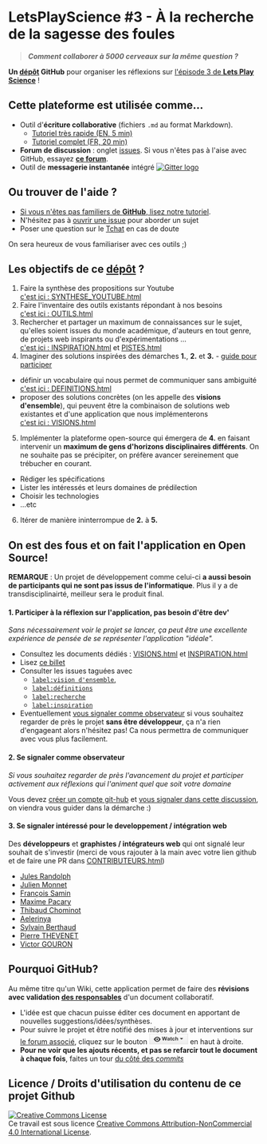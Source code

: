 <a name="hi"></a>
# LetsPlayScience #3 - À la recherche de la sagesse des foules

> ***Comment collaborer à 5000 cerveaux sur la même question ?***

**Un [dépôt](DEFINITIONS.html#7.a) GitHub** pour organiser les réflexions sur [l'épisode 3 de **Lets Play Science**](https://youtu.be/noADnHKyRmc?list=PLl5zW0Z-tqm4FoZo7b0V2Rrysh3xuEAZv&t=22m06s) !

## Cette plateforme est utilisée comme...

* Outil d'**écriture collaborative** (fichiers `.md` au format Markdown).  
  - [Tutoriel très rapide (EN, 5 min)](http://www.remarq.io/articles/five-minutes-to-markdown-mastery/)
  - [Tutoriel complet (FR, 20 min)](http://blog.wax-o.com/2014/04/tutoriel-un-guide-pour-bien-commencer-avec-markdown/)
* **Forum de discussion** : onglet [issues](https://github.com/sveinburne/lets-play-science/issues). Si vous n'êtes pas à l'aise avec GitHub, essayez [**ce forum**](https://www.reddit.com/r/dirtylab/).
* Outil de **messagerie instantanée** intégré [![Gitter logo](https://badges.gitter.im/Join%20Chat.svg)](https://gitter.im/sveinburne/lets-play-science)

## Ou trouver de l'aide ?

- [Si vous n'êtes pas familiers de **GitHub**, lisez notre tutoriel](HELP.html).
- N'hésitez pas à [ouvrir une issue](https://github.com/sveinburne/lets-play-science/issues/new) pour aborder un sujet
- Poser une question sur le [Tchat](https://gitter.im/sveinburne/lets-play-science) en cas de doute

On sera heureux de vous familiariser avec ces outils ;)

## Les objectifs de ce [dépôt](DEFINITIONS.html#7.a) ?

1. Faire la synthèse des propositions sur Youtube  
[c'est ici : SYNTHESE_YOUTUBE.html](PRATIQUE/SYNTHESE_YOUTUBE.html)
2. Faire l'inventaire des outils existants répondant à nos besoins  
[c'est ici : OUTILS.html](PRATIQUE/OUTILS.html)
3. Rechercher et partager un maximum de connaissances sur le sujet, qu'elles soient issues du monde académique, d'auteurs en tout genre, de projets web inspirants ou d'expérimentations ...  
[c'est ici : INSPIRATION.html](THEORIE/INSPIRATION.html) et [PISTES.html](THEORIE/PISTES.html)
4. Imaginer des solutions inspirées des démarches **1.**, **2.** et **3.** - [guide pour participer](https://github.com/sveinburne/lets-play-science/issues/11)
  - définir un vocabulaire qui nous permet de communiquer sans ambiguité  
  [c'est ici : DEFINITIONS.html](DEFINITIONS.html)
  - proposer des solutions concrètes (on les appelle des **visions d'ensemble**), qui peuvent être la combinaison de solutions web existantes et d'une application que nous implémenterons  
  [c'est ici : VISIONS.html](PRATIQUE/VISIONS.html)
5. Implémenter la plateforme open-source qui émergera de **4.** en faisant intervenir un **maximum de gens d'horizons disciplinaires différents**. On ne souhaite pas se précipiter, on préfère avancer sereinement que trébucher en courant.
  - Rédiger les spécifications
  - Lister les intéressés et leurs domaines de prédilection
  - Choisir les technologies
  - ...etc
6. Itérer de manière ininterrompue de **2.** à **5.**

<a name="OS"></a>
On est des fous et on fait l'application en Open Source!
----------------------------------------------------------
**REMARQUE** : Un projet de développement comme celui-ci **a aussi besoin de participants qui ne sont pas issus de l'informatique**. Plus il y a de transdisciplinairté, meilleur sera le produit final.

#### 1. Participer à la réflexion sur l'application, pas besoin d'être dev'
*Sans nécessairement voir le projet se lancer, ça peut être une excellente expérience de pensée de se représenter l'application "idéale".*

- Consultez les documents dédiés : [VISIONS.html](PRATIQUE/VISIONS.html) et [INSPIRATION.html](THEORIE/INSPIRATION.html)
- Lisez [ce billet](https://github.com/sveinburne/lets-play-science/issues/11)
- Consulter les issues taguées avec
  - [`label:vision d'ensemble`,](https://github.com/sveinburne/lets-play-science/issues?utf8=%E2%9C%93&q=+is%3Aissue+label%3A%22vision+d%27ensemble%22+)
  - [`label:définitions`](https://github.com/sveinburne/lets-play-science/issues?q=is%3Aissue+label%3Ad%C3%A9finitions)
  - [`label:recherche`](https://github.com/sveinburne/lets-play-science/issues?utf8=%E2%9C%93&q=is%3Aissue+label%3Arecherche+)  
  - [`label:inspiration`](https://github.com/sveinburne/lets-play-science/issues?utf8=%E2%9C%93&q=+is%3Aissue+label%3Ainspiration+)  
- Eventuellement [vous signaler comme observateur](#observer) si vous souhaitez regarder de près le projet **sans être développeur**, ça n'a rien d'engageant alors n'hésitez pas! Ca nous permettra de communiquer avec vous plus facilement.



<a name="observer"></a>
#### 2. Se signaler comme observateur
*Si vous souhaitez regarder de près l'avancement du projet et participer activement aux réflexions qui l'animent quel que soit votre domaine*

Vous devez [créer un compte git-hub](https://github.com/join) et [vous signaler dans cette discussion](https://github.com/sveinburne/lets-play-science/issues/37), on viendra vous guider dans la démarche :)

#### 3. Se signaler intéressé pour le developpement / intégration web

Des **développeurs** et **graphistes / intégrateurs web** qui ont signalé leur souhait de s'investir (merci de vous rajouter à la main avec votre lien github et de faire une PR dans [CONTRIBUTEURS.html](CONTRIBUTEURS.html))

- [Jules Randolph](https://github.com/sveinburne/)
- [Julien Monnet](https://github.com/Roxtarmy)
- [François Samin](https://github.com/fsamin/)
- [Maxime Pacary](https://github.com/Frosty-Z)
- [Thibaud Chominot](https://github.com/Phacocherman/)
- [Aelerinya](https://github.com/Aelerinya)
- [Sylvain Berthaud](https://github.com/akrib/)
- [Pierre THEVENET](https://github.com/Gophys)
- [Victor GOURON](https://github.com/hantropi)

Pourquoi GitHub?
----------------------------------------------------------
Au même titre qu'un Wiki, cette application permet de faire des **révisions avec validation [des responsables](https://github.com/sveinburne/lets-play-science/issues/1)** d'un document collaboratif.
- L'idée est que chacun puisse éditer ces document en apportant de nouvelles suggestions/idées/synthèses.
- Pour suivre le projet et être notifié des mises à jour et interventions sur [le forum associé](https://github.com/sveinburne/lets-play-science/issues), cliquez sur le bouton ![Watch](img/watch.png) en haut à droite.
- **Pour ne voir que les ajouts récents, et pas se refarcir tout le document à chaque fois**, faites un tour [du côté des *commits*](https://github.com/sveinburne/lets-play-science/commits/master)


Licence / Droits d'utilisation du contenu de ce projet Github
----------------------------------------------------------
<a rel="licence" href="http://creativecommons.org/licenses/by-nc/4.0/"><img alt="Creative Commons License" style="border-width:0" src="https://i.creativecommons.org/l/by-nc/4.0/88x31.png" /></a><br />Ce travail est sous licence <a rel="license" href="http://creativecommons.org/licenses/by-nc/4.0/">Creative Commons Attribution-NonCommercial 4.0 International License</a>.
